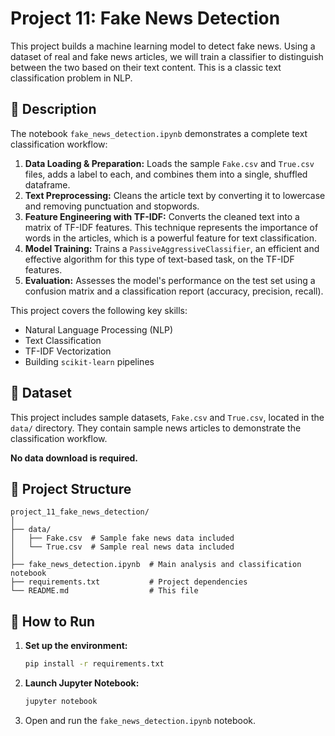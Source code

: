 # Project 11: Fake News Detection

This project builds a machine learning model to detect fake news. Using a dataset of real and fake news articles, we will train a classifier to distinguish between the two based on their text content. This is a classic text classification problem in NLP.

## 📜 Description

The notebook `fake_news_detection.ipynb` demonstrates a complete text classification workflow:
1.  **Data Loading & Preparation:** Loads the sample `Fake.csv` and `True.csv` files, adds a label to each, and combines them into a single, shuffled dataframe.
2.  **Text Preprocessing:** Cleans the article text by converting it to lowercase and removing punctuation and stopwords.
3.  **Feature Engineering with TF-IDF:** Converts the cleaned text into a matrix of TF-IDF features. This technique represents the importance of words in the articles, which is a powerful feature for text classification.
4.  **Model Training:** Trains a `PassiveAggressiveClassifier`, an efficient and effective algorithm for this type of text-based task, on the TF-IDF features.
5.  **Evaluation:** Assesses the model's performance on the test set using a confusion matrix and a classification report (accuracy, precision, recall).

This project covers the following key skills:
*   Natural Language Processing (NLP)
*   Text Classification
*   TF-IDF Vectorization
*   Building `scikit-learn` pipelines

## 💾 Dataset

This project includes sample datasets, `Fake.csv` and `True.csv`, located in the `data/` directory. They contain sample news articles to demonstrate the classification workflow.

**No data download is required.**

## 📁 Project Structure

```
project_11_fake_news_detection/
│
├── data/
│   ├── Fake.csv  # Sample fake news data included
│   └── True.csv  # Sample real news data included
│
├── fake_news_detection.ipynb  # Main analysis and classification notebook
├── requirements.txt           # Project dependencies
└── README.md                  # This file
```

## 🚀 How to Run

1.  **Set up the environment:**
    ```bash
    pip install -r requirements.txt
    ```
2.  **Launch Jupyter Notebook:**
    ```bash
    jupyter notebook
    ```
3.  Open and run the `fake_news_detection.ipynb` notebook.
